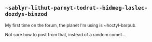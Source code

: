 ## `~sablyr-lithut-parnyt-todrut--bidmeg-laslec-dozdys-binzod`
My first time on the forum, the planet I'm using is ~hoctyl-barpub.

Not sure how to post from that, instead of a random comet...
